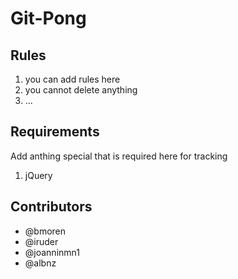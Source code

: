 Git-Pong
=========
Rules
-----------
1. you can add rules here
2. you cannot delete anything
3. ...

Requirements
-----------
Add anthing special that is required here for tracking

1. jQuery

Contributors
-----------
- @bmoren
- @iruder
- @joanninmn1
- @albnz